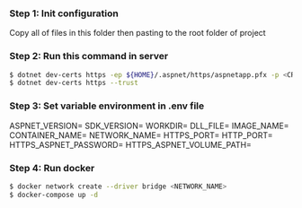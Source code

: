 ### Step 1: Init configuration

Copy all of files in this folder then pasting to the root folder of project

### Step 2: Run this command in server

```bash
$ dotnet dev-certs https -ep ${HOME}/.aspnet/https/aspnetapp.pfx -p <CREDENTIAL_PLACEHOLDER>
$ dotnet dev-certs https --trust
```

### Step 3: Set variable environment in .env file

ASPNET_VERSION=
SDK_VERSION=
WORKDIR=
DLL_FILE=
IMAGE_NAME=
CONTAINER_NAME=
NETWORK_NAME=
HTTPS_PORT=
HTTP_PORT=
HTTPS_ASPNET_PASSWORD=
HTTPS_ASPNET_VOLUME_PATH=

### Step 4: Run docker

```bash
$ docker network create --driver bridge <NETWORK_NAME>
$ docker-compose up -d
```
